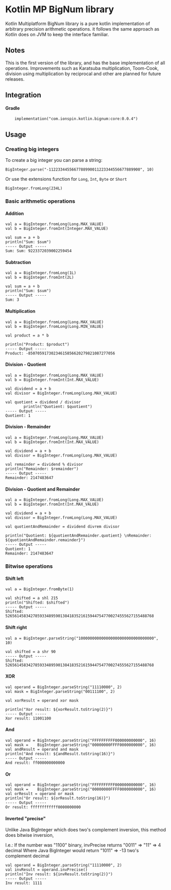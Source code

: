 # Kotlin MP BigNum library

Kotlin Multiplatform BigNum library is a pure kotlin implementation of arbitrary precision
arithmetic operations. it follows the same approach as Kotlin does on JVM to keep the interface
familiar.

## Notes

This is the first version of the library, and has the base implementation of all operations. Improvements such as Karatsuba multiplication, Toom-Cook, division using multiplication by reciprocal and other are planned for future releases.

## Integration

#### Gradle
```
    implementation("com.ionspin.kotlin.bignum:core:0.0.4")
```


## Usage

### Creating big integers

To create a big integer you can parse a string:
```
BigInteger.parse("-1122334455667788990011223344556677889900", 10)
```

Or use the extensions function for `Long`, `Int`, `Byte` or `Short`
```
BigInteger.fromLong(234L)
```

### Basic arithmetic operations

#### Addition
```
val a = BigInteger.fromLong(Long.MAX_VALUE)
val b = BigInteger.fromInt(Integer.MAX_VALUE)

val sum = a + b
println("Sum: $sum")
----- Output -----
Sum: Sum: 9223372039002259454
```

#### Subtraction
```
val a = BigInteger.fromLong(1L)
val b = BigInteger.fromInt(2L)

val sum = a + b
println("Sum: $sum")
----- Output -----
Sum: 3
```

#### Multiplication
```
val a = BigInteger.fromLong(Long.MAX_VALUE)
val b = BigInteger.fromLong(Long.MIN_VALUE)

val product = a * b

println("Product: $product")
----- Output -----
Product: -85070591730234615856620279821087277056
```

#### Division - Quotient
```
val a = BigInteger.fromLong(Long.MAX_VALUE)
val b = BigInteger.fromInt(Int.MAX_VALUE)

val dividend = a + b
val divisor = BigInteger.fromLong(Long.MAX_VALUE)

val quotient = dividend / divisor
        println("Quotient: $quotient")
----- Output -----
Quotient: 1
```

#### Division - Remainder
```
val a = BigInteger.fromLong(Long.MAX_VALUE)
val b = BigInteger.fromInt(Int.MAX_VALUE)

val dividend = a + b
val divisor = BigInteger.fromLong(Long.MAX_VALUE)

val remainder = dividend % divisor
println("Remainder: $remainder")
----- Output -----
Remainder: 2147483647
```

#### Division - Quotient and Remainder
```
val a = BigInteger.fromLong(Long.MAX_VALUE)
val b = BigInteger.fromInt(Int.MAX_VALUE)

val dividend = a + b
val divisor = BigInteger.fromLong(Long.MAX_VALUE)

val quotientAndRemainder = dividend divrem divisor

println("Quotient: ${quotientAndRemainder.quotient} \nRemainder: ${quotientAndRemainder.remainder}")
----- Output -----
Quotient: 1 
Remainder: 2147483647
```

### Bitwise operations

#### Shift left
```
val a = BigInteger.fromByte(1)

val shifted = a shl 215
println("Shifted: $shifted")
----- Output -----
Shifted: 52656145834278593348959013841835216159447547700274555627155488768
```

#### Shift right
```
val a = BigInteger.parseString("100000000000000000000000000000000", 10)

val shifted = a shr 90
----- Output -----
Shifted: 52656145834278593348959013841835216159447547700274555627155488768

```

#### XOR
```
val operand = BigInteger.parseString("11110000", 2)
val mask = BigInteger.parseString("00111100", 2)

val xorResult = operand xor mask

println("Xor result: ${xorResult.toString(2)}")
----- Output -----
Xor result: 11001100
```


#### And
```
val operand = BigInteger.parseString("FFFFFFFFFF000000000000", 16)
val mask =    BigInteger.parseString("00000000FFFF0000000000", 16)
val andResult = operand and mask
println("And result: ${andResult.toString(16)}")
----- Output -----
And result: ff000000000000
```

#### Or
```
val operand = BigInteger.parseString("FFFFFFFFFF000000000000", 16)
val mask =    BigInteger.parseString("00000000FFFF0000000000", 16)
val orResult = operand or mask
println("Or result: ${orResult.toString(16)}")
----- Output -----
Or result: ffffffffffff0000000000
```

#### Inverted "precise"

Unlike Java BigInteger which does two's complement inversion, this method does bitwise inversion, 

I.e.: If the number was "1100" binary, invPrecise returns "0011" => "11" => 4 decimal 
Where Java BigInteger would return "1011" => -13 two's complement decimal
```
val operand = BigInteger.parseString("11110000", 2)
val invResult = operand.invPrecise()
println("Inv result: ${invResult.toString(2)}")
----- Output -----
Inv result: 1111
```
